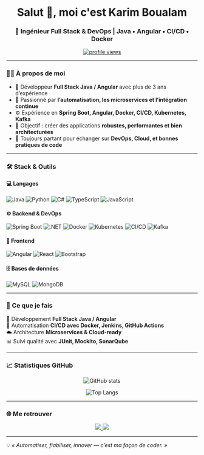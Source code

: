 <!-- Profil README - Karim Boualam -->

<h1 align="center">Salut 👋, moi c'est Karim Boualam</h1>
<h3 align="center">🚀 Ingénieur Full Stack & DevOps | Java • Angular • CI/CD • Docker</h3>

<p align="center">
  <a href="https://github.com/karimboualam">
    <img src="https://komarev.com/ghpvc/?username=karimboualam&label=Visiteurs&color=blueviolet&style=flat-square" alt="profile views" />
  </a>
</p>

---

### 👨‍💻 À propos de moi

- 💼 Développeur **Full Stack Java / Angular** avec plus de 3 ans d’expérience  
- 🧩 Passionné par **l’automatisation, les microservices et l’intégration continue**  
- ⚙️ Expérience en **Spring Boot, Angular, Docker, CI/CD, Kubernetes, Kafka**  
- 🚀 Objectif : créer des applications **robustes, performantes et bien architecturées**  
- 💬 Toujours partant pour échanger sur **DevOps, Cloud, et bonnes pratiques de code**  

---

### 🛠️ Stack & Outils

#### 💻 Langages
![Java](https://img.shields.io/badge/Java-ED8B00?style=for-the-badge&logo=openjdk&logoColor=white)
![Python](https://img.shields.io/badge/Python-3670A0?style=for-the-badge&logo=python&logoColor=ffdd54)
![C#](https://img.shields.io/badge/C%23-239120?style=for-the-badge&logo=c-sharp&logoColor=white)
![TypeScript](https://img.shields.io/badge/TypeScript-007ACC?style=for-the-badge&logo=typescript&logoColor=white)
![JavaScript](https://img.shields.io/badge/JavaScript-F7DF1E?style=for-the-badge&logo=javascript&logoColor=black)

#### ⚙️ Backend & DevOps
![Spring Boot](https://img.shields.io/badge/Spring_Boot-6DB33F?style=for-the-badge&logo=springboot&logoColor=white)
![.NET](https://img.shields.io/badge/.NET-512BD4?style=for-the-badge&logo=dotnet&logoColor=white)
![Docker](https://img.shields.io/badge/Docker-2496ED?style=for-the-badge&logo=docker&logoColor=white)
![Kubernetes](https://img.shields.io/badge/Kubernetes-326CE5?style=for-the-badge&logo=kubernetes&logoColor=white)
![CI/CD](https://img.shields.io/badge/CI%2FCD-GitHub_Actions%20%7C%20Jenkins%20%7C%20GitLab-orange?style=for-the-badge)
![Kafka](https://img.shields.io/badge/Kafka-231F20?style=for-the-badge&logo=apache-kafka&logoColor=white)

#### 🎨 Frontend
![Angular](https://img.shields.io/badge/Angular-DD0031?style=for-the-badge&logo=angular&logoColor=white)
![React](https://img.shields.io/badge/React-20232A?style=for-the-badge&logo=react&logoColor=61DAFB)
![Bootstrap](https://img.shields.io/badge/Bootstrap-563D7C?style=for-the-badge&logo=bootstrap&logoColor=white)

#### 🗄️ Bases de données
![MySQL](https://img.shields.io/badge/MySQL-4479A1?style=for-the-badge&logo=mysql&logoColor=white)
![MongoDB](https://img.shields.io/badge/MongoDB-4EA94B?style=for-the-badge&logo=mongodb&logoColor=white)

---

### 🚀 Ce que je fais
🧠 Développement **Full Stack Java / Angular**  
🐳 Automatisation **CI/CD avec Docker, Jenkins, GitHub Actions**  
☁️ Architecture **Microservices & Cloud-ready**  
📊 Suivi qualité avec **JUnit, Mockito, SonarQube**

---

### 📈 Statistiques GitHub

<p align="center">
  <img src="https://github-readme-stats.vercel.app/api?username=karimboualam&show_icons=true&theme=radical" alt="GitHub stats" />
</p>

<p align="center">
  <img src="https://github-readme-stats.vercel.app/api/top-langs/?username=karimboualam&layout=compact&theme=radical" alt="Top Langs" />
</p>

---

### 🌐 Me retrouver

<p align="center">
  <a href="https://www.linkedin.com/in/karim-boualam/" target="_blank">
    <img src="https://img.shields.io/badge/LinkedIn-0077B5?style=for-the-badge&logo=linkedin&logoColor=white" />
  </a>
  <a href="mailto:boualam.karim94@gmail.com">
    <img src="https://img.shields.io/badge/Email-boualam.karim94@gmail.com-D14836?style=for-the-badge&logo=gmail&logoColor=white" />
  </a>
</p>

---

💡 *« Automatiser, fiabiliser, innover — c’est ma façon de coder. »*
